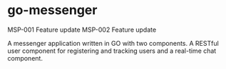 # go-messenger

MSP-001 Feature update
MSP-002 Feature update

A messenger application written in GO with two components. A RESTful user component for registering and tracking users and a real-time chat component.
